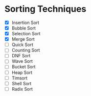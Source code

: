 # Sorting Techniques
- [x] Insertion Sort
- [x] Bubble Sort
- [x] Selection Sort
- [x] Merge Sort
- [ ] Quick Sort
- [ ] Counting Sort
- [ ] DNF Sort
- [ ] Wave Sort
- [ ] Bucket Sort
- [ ] Heap Sort
- [ ] Timsort
- [ ] Shell Sort
- [ ] Radix Sort